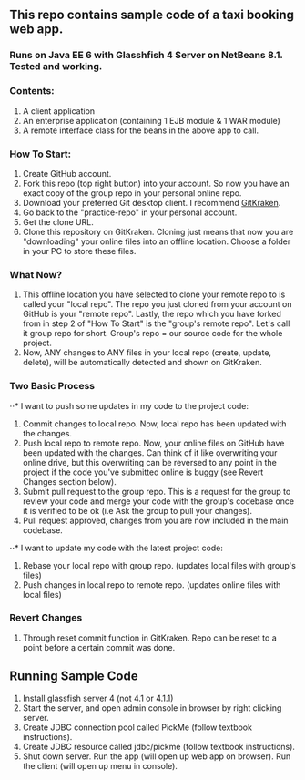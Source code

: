 ## This repo contains sample code of a taxi booking web app. 
### Runs on Java EE 6 with Glasshfish 4 Server on NetBeans 8.1. Tested and working. 

### Contents: 
1. A client application
2. An enterprise application (containing 1 EJB module & 1 WAR module)
3. A remote interface class for the beans in the above app to call. 

### How To Start: 
1. Create GitHub account.
2. Fork this repo (top right button) into your account. So now you have an exact copy of the group repo in your personal online repo. 
3. Download your preferred Git desktop client. I recommend [GitKraken](https://www.gitkraken.com/download). 
4. Go back to the "practice-repo" in your personal account. 
5. Get the clone URL.
6. Clone this repository on GitKraken. Cloning just means that now you are "downloading" your online files into an offline location. Choose a folder in your PC to store these files. 

### What Now? 
1. This offline location you have selected to clone your remote repo to is called your "local repo". The repo you just cloned from your account on GitHub is your "remote repo". Lastly, the repo which you have forked from in step 2 of "How To Start" is the "group's remote repo". Let's call it group repo for short. Group's repo = our source code for the whole project. 
2. Now, ANY changes to ANY files in your local repo (create, update, delete), will be automatically detected and shown on GitKraken. 

### Two Basic Process 

⋅⋅* I want to push some updates in my code to the project code:
1. Commit changes to local repo. Now, local repo has been updated with the changes.
2. Push local repo to remote repo. Now, your online files on GitHub have been updated with the changes. Can think of it like overwriting your online drive, but this overwriting can be reversed to any point in the project if the code you've submitted online is buggy (see Revert Changes section below).
3. Submit pull request to the group repo. This is a request for the group to review your code and merge your code with the group's codebase once it is verified to be ok (i.e Ask the group to pull your changes).
4. Pull request approved, changes from you are now included in the main codebase. 

⋅⋅* I want to update my code with the latest project code:
1. Rebase your local repo with group repo. (updates local files with group's files)
2. Push changes in local repo to remote repo. (updates online files with local files)

### Revert Changes
1. Through reset commit function in GitKraken. Repo can be reset to a point before a certain commit was done.

## Running Sample Code
1. Install glassfish server 4 (not 4.1 or 4.1.1) 
2. Start the server, and open admin console in browser by right clicking server.
3. Create JDBC connection pool called PickMe (follow textbook instructions).
4. Create JDBC resource called jdbc/pickme (follow textbook instructions).
5. Shut down server. Run the app (will open up web app on browser). Run the client (will open up menu in console). 
